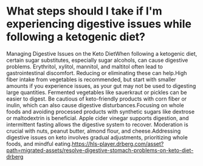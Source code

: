 # What steps should I take if I'm experiencing digestive issues while following a ketogenic diet?

Managing Digestive Issues on the Keto DietWhen following a ketogenic diet, certain sugar substitutes, especially sugar alcohols, can cause digestive problems. Erythritol, xylitol, mannitol, and maltitol often lead to gastrointestinal discomfort. Reducing or eliminating these can help.High fiber intake from vegetables is recommended, but start with smaller amounts if you experience issues, as your gut may not be used to digesting large quantities. Fermented vegetables like sauerkraut or pickles can be easier to digest. Be cautious of keto-friendly products with corn fiber or inulin, which can also cause digestive disturbances.Focusing on whole foods and avoiding processed products with synthetic sugars like dextrose or maltodextrin is beneficial. Apple cider vinegar supports digestion, and intermittent fasting allows the digestive system to recover. Moderation is crucial with nuts, peanut butter, almond flour, and cheese.Addressing digestive issues on keto involves gradual adjustments, prioritizing whole foods, and mindful eating.https://hls-player.drberg.com/asset?path=migrated-assets/resolve-digestive-stomach-problems-on-keto-diet-drberg